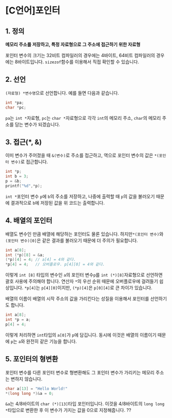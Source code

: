 # [C언어]포인터

## 1. 정의

**메모리 주소를 저장하고, 특정 자료형으로 그 주소에 접근하기 위한 자료형**

포인터 변수의 크기는 32비트 컴파일러의 경우에는 4바이트, 64비트 컴파일러의 경우에는 8바이트입니다. `sizezof`함수를 이용해서 직접 확인할 수 있습니다.

##  2. 선언

 `(자료형) *변수명`으로 선언합니다. 예를 들면 다음과 같습니다.

```c++
int *pa;
char *pc;
```

`pa`는 `int *`자료형, `pc`는 `char *`자료형으로 각각 `int`의 메모리 주소, `char`의 메모리 주소를 담는 변수가 되겠습니다.

## 3. 접근(*, &)

이미 변수가 주어졌을 때 `&(변수)`로 주소를 접근하고, 역으로 포인터 변수의 값은 `*(포인터 변수)`로 접근합니다.

```c++
int *p;
int b = 3;
p = &b;
printf("%d",*p);
```

`int *`포인터 변수 `p`에 `b`의 주소를 저장하고, 나중에 출력할 때 `p`의 값을 불러오기 때문에 결과적으로 `b`에 저장된 값을 위 코드는 출력합니다.

## 4. 배열의 포인터

배열도 변수인 만큼 배열에 해당하는 포인터도 물론 있습니다. 하지만`*(포인터 변수)`와 `(포인터 변수)[0]`은 같은 결과를 불러오기 때문에 더 주의가 필요합니다.

```c++
int a[8];
int (*p)[8] = &a;
(*p)[4] = 4; // a[4] = 4와 같다.
*p[4] = 4;   // 오버플로우. p[4][0] = 4와 같다.
```

이렇게 `int [8]` 타입의 변수인 `a`의 포인터 변수`p`를 `int (*)[8]`자료형으로 선언하면 괄호 사용에 주의해야 합니다. 연산자 `*`의 우선 순위 때문에 오버플로우에 걸려들기 쉽상입니다. `*p[4]`는 `p[4][0]`이지만, `(*p)[4]`은 `p[0][4]`로 큰 차이가 있습니다.

배열의 이름이 배열의 시작 주소의 값을 가리킨다는 성질을 이용해서 포인터를 선언하기도 합니다.

```c++
int a[8];
int *p = a;
p[4] = 4;
```

이렇게 처리하면 `int`타입의 `a[0]`가 `p`에 담깁니다. 동시에 이것은 배열의 이름이기 때문에 `p`는 `a`와 완전히 같은 기능을 합니다.

## 5. 포인터의 형변환

포인터 변수를 다른 포인터 변수로 형변환해도 그 포인터 변수가 가리키는 메모리 주소는 변하지 않습니다.

```c++
char a[13] = "Hello World!"
*(long long *)&a = 0;
```

`&a`는 4/8바이트의 `char (*)[13]`타입 포인터입니다. 이것을 4/8바이트의 `long long *`타입으로  변환한 후 이 변수가 가지는 값을 0으로 지정해줍니다. ??